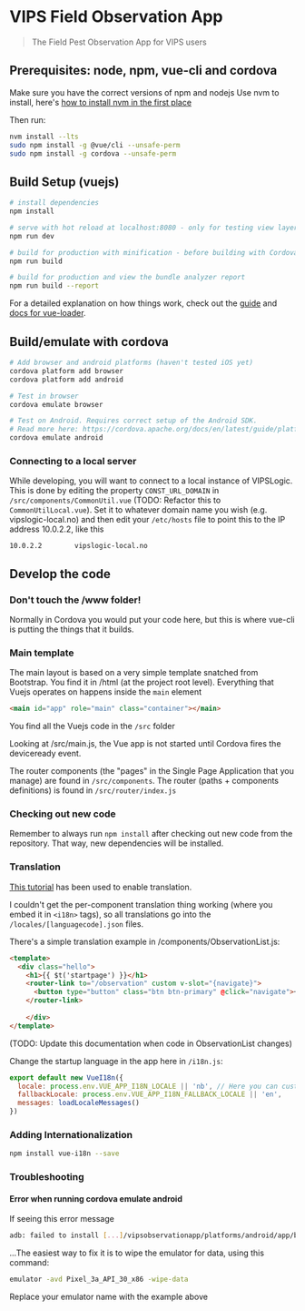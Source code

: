 # VIPS Field Observation App

> The Field Pest Observation App for VIPS users

## Prerequisites: node, npm, vue-cli and cordova
Make sure you have the correct versions of npm and nodejs
Use nvm to install, here's [how to install nvm in the first place](https://github.com/nvm-sh/nvm#installing-and-updating)

Then run:

``` bash
nvm install --lts
sudo npm install -g @vue/cli --unsafe-perm
sudo npm install -g cordova --unsafe-perm
``` 

## Build Setup (vuejs)

``` bash
# install dependencies
npm install

# serve with hot reload at localhost:8080 - only for testing view layer
npm run dev

# build for production with minification - before building with Cordova
npm run build

# build for production and view the bundle analyzer report
npm run build --report
```

For a detailed explanation on how things work, check out the [guide](http://vuejs-templates.github.io/webpack/) and [docs for vue-loader](http://vuejs.github.io/vue-loader).

## Build/emulate with cordova

``` bash
# Add browser and android platforms (haven't tested iOS yet)
cordova platform add browser
cordova platform add android

# Test in browser
cordova emulate browser

# Test on Android. Requires correct setup of the Android SDK. 
# Read more here: https://cordova.apache.org/docs/en/latest/guide/platforms/android/index.html
cordova emulate android
```

### Connecting to a local server
While developing, you will want to connect to a local instance of VIPSLogic. This is done by editing the property `CONST_URL_DOMAIN` in `/src/components/CommonUtil.vue` (TODO: Refactor this to `CommonUtilLocal.vue`). Set it to whatever domain name you wish (e.g. vipslogic-local.no) and then edit your `/etc/hosts` file to point this to the IP address 10.0.2.2, like this

```
10.0.2.2        vipslogic-local.no
```

## Develop the code
### Don't touch the /www folder!
Normally in Cordova you would put your code here, but this is where vue-cli is putting the things that it builds. 

### Main template
The main layout is based on a very simple template snatched from Bootstrap. You find it in /html (at the project root level).
Everything that Vuejs operates on happens inside the `main` element

``` html
<main id="app" role="main" class="container"></main>
```

You find all the Vuejs code in the `/src` folder

Looking at /src/main.js, the Vue app is not started until Cordova fires the deviceready event.

The router components (the "pages" in the Single Page Application that you manage) are found in `/src/components`. The router (paths + components definitions) is found in `/src/router/index.js`

### Checking out new code
Remember to always run `npm install` after checking out new code from the repository. That way, new dependencies will be installed.

### Translation
[This tutorial](https://www.codeandweb.com/babeledit/tutorials/how-to-translate-your-vue-app-with-vue-i18n) has been used to enable translation.

I couldn't get the per-component translation thing working (where you embed it in `<i18n>` tags),
so all translations go into the `/locales/[languagecode].json` files.


There's a simple translation example in /components/ObservationList.js:

``` html
<template>
  <div class="hello">
    <h1>{{ $t('startpage') }}</h1>
    <router-link to="/observation" custom v-slot="{navigate}">
      <button type="button" class="btn btn-primary" @click="navigate">+</button>
    </router-link>
    
    </div>
</template>
```

(TODO: Update this documentation when code in ObservationList changes)

Change the startup language in the app here in `/i18n.js`:

``` javascript
export default new VueI18n({
  locale: process.env.VUE_APP_I18N_LOCALE || 'nb', // Here you can customize
  fallbackLocale: process.env.VUE_APP_I18N_FALLBACK_LOCALE || 'en',
  messages: loadLocaleMessages()
})
```

### Adding Internationalization 
``` bash
npm install vue-i18n --save
```

### Troubleshooting

#### Error when running cordova emulate android

If seeing this error message

```bash
adb: failed to install [...]/vipsobservationapp/platforms/android/app/build/outputs/apk/debug/app-debug.apk: Failure [INSTALL_FAILED_VERSION_DOWNGRADE]`
```

...The easiest way to fix it is to wipe the emulator for data, using this command:

```bash
emulator -avd Pixel_3a_API_30_x86 -wipe-data
```

Replace your emulator name with the example above
